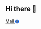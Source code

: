 ## Hi there 👋

[Mail <img valign="middle" src="https://github.com/dwfwby/dwfwby/blob/main/mail_ru_logo_icon_147267.webp" width="12">](mailto:czacind@bk.ru)

